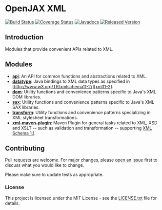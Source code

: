 # OpenJAX XML

[![Build Status](https://travis-ci.org/openjax/xml.png)](https://travis-ci.org/openjax/xml)
[![Coverage Status](https://coveralls.io/repos/github/openjax/xml/badge.svg)](https://coveralls.io/github/openjax/xml)
[![Javadocs](https://www.javadoc.io/badge/org.openjax.xml/xml-maven-plugin.svg)](https://www.javadoc.io/doc/org.openjax.xml/xml-maven-plugin)
[![Released Version](https://img.shields.io/maven-central/v/org.openjax.xml/xml-maven-plugin.svg)](https://mvnrepository.com/artifact/org.openjax.xml/xml-maven-plugin)

## Introduction

Modules that provide convenient APIs related to XML.

## Modules

* **[api][api]**: An API for common functions and abstractions related to XML.
* **[datatype][datatype]**: Java bindings to XML data types as specified in [http://www.w3.org/TR/xmlschema11-2/][xml11-2].
* **[dom][dom]**: Utility functions and convenience patterns specific to Java's XML DOM libraries.
* **[sax][sax]**: Utility functions and convenience patterns specific to Java's XML SAX libraries.
* **[transform][transform]**: Utility functions and convenience patterns specializing in XML stylesheet transformations.
* **[xml-maven-plugin][xml-maven-plugin]**: Maven Plugin for general tasks related to XML, XSD and XSLT -- such as validation and transformation -- supporting [XML Schema 1.1][xml11-1].

## Contributing

Pull requests are welcome. For major changes, please [open an issue](../../issues) first to discuss what you would like to change.

Please make sure to update tests as appropriate.

### License

This project is licensed under the MIT License - see the [LICENSE.txt](LICENSE.txt) file for details.

[api]: /api
[datatype]: /datatype
[dom]: /dom
[sax]: /sax
[transform]: /transform
[xml-maven-plugin]: /xml-maven-plugin
[xml11-1]: https://www.w3.org/TR/xmlschema11-1/
[xml11-2]: http://www.w3.org/TR/xmlschema11-2/